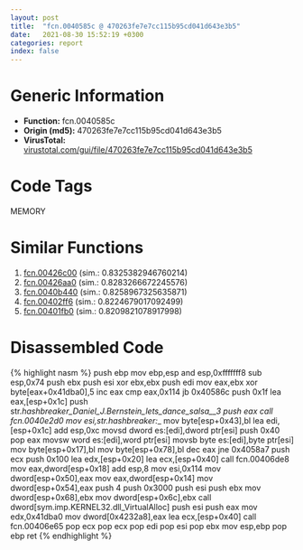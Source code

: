 ```yaml
---
layout: post
title:  "fcn.0040585c @ 470263fe7e7cc115b95cd041d643e3b5"
date:   2021-08-30 15:52:19 +0300
categories: report
index: false
---
```


# Generic Information
- **Function:** fcn.0040585c
- **Origin (md5):** 470263fe7e7cc115b95cd041d643e3b5
- **VirusTotal:** [virustotal.com/gui/file/470263fe7e7cc115b95cd041d643e3b5][virustotal_ref]

# Code Tags
<span class="tag" id="MEMORY">MEMORY</span>


# Similar Functions

1. [fcn.00426c00][similar_1_ref] (sim.: 0.8325382946760214)
2. [fcn.00426aa0][similar_2_ref] (sim.: 0.8283266672245576)
3. [fcn.0040b440][similar_3_ref] (sim.: 0.8258967325635871)
4. [fcn.00402ff6][similar_4_ref] (sim.: 0.8224679017092499)
5. [fcn.00401fb0][similar_5_ref] (sim.: 0.8209821078917998)


# Disassembled Code

{% highlight nasm %}
push ebp
mov ebp,esp
and esp,0xfffffff8
sub esp,0x74
push ebx
push esi
xor ebx,ebx
push edi
mov eax,ebx
xor byte[eax+0x41dba0],5
inc eax
cmp eax,0x114
jb 0x40586c
push 0x1f
lea eax,[esp+0x1c]
push str._hashbreaker_Daniel_J._Bernstein_lets_dance_salsa__3
push eax
call fcn.0040e2d0
mov esi,str._hashbreaker_:___
mov byte[esp+0x43],bl
lea edi,[esp+0x1c]
add esp,0xc
movsd dword es:[edi],dword ptr[esi]
push 0x40
pop eax
movsw word es:[edi],word ptr[esi]
movsb byte es:[edi],byte ptr[esi]
mov byte[esp+0x17],bl
mov byte[esp+0x78],bl
dec eax
jne 0x4058a7
push ecx
push 0x100
lea edx,[esp+0x20]
lea ecx,[esp+0x40]
call fcn.00406de8
mov eax,dword[esp+0x18]
add esp,8
mov esi,0x114
mov dword[esp+0x50],eax
mov eax,dword[esp+0x14]
mov dword[esp+0x54],eax
push 4
push 0x3000
push esi
push ebx
mov dword[esp+0x68],ebx
mov dword[esp+0x6c],ebx
call dword[sym.imp.KERNEL32.dll_VirtualAlloc]
push esi
push eax
mov edx,0x41dba0
mov dword[0x4232a8],eax
lea ecx,[esp+0x40]
call fcn.00406e65
pop ecx
pop ecx
pop edi
pop esi
pop ebx
mov esp,ebp
pop ebp
ret 
{% endhighlight %}


[similar_1_ref]: /report/fcn.00426c00@1123b7aa5760238fe93045e585b8234c
[similar_2_ref]: /report/fcn.00426aa0@1123b7aa5760238fe93045e585b8234c
[similar_3_ref]: /report/fcn.0040b440@0aa2d73a5300dff2412388945614b507
[similar_4_ref]: /report/fcn.00402ff6@1123b7aa5760238fe93045e585b8234c
[similar_5_ref]: /report/fcn.00401fb0@fac4f0be03ac37bd8be7ef737cdcee10
[virustotal_ref]: https://www.virustotal.com/gui/file/470263fe7e7cc115b95cd041d643e3b5